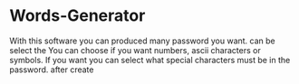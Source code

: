 # Words-Generator
With this software you can produced many password you want.
can be select the 
You can choose if you want numbers, ascii characters or symbols.
If you want you can select what special characters must be in the password.
after create 
